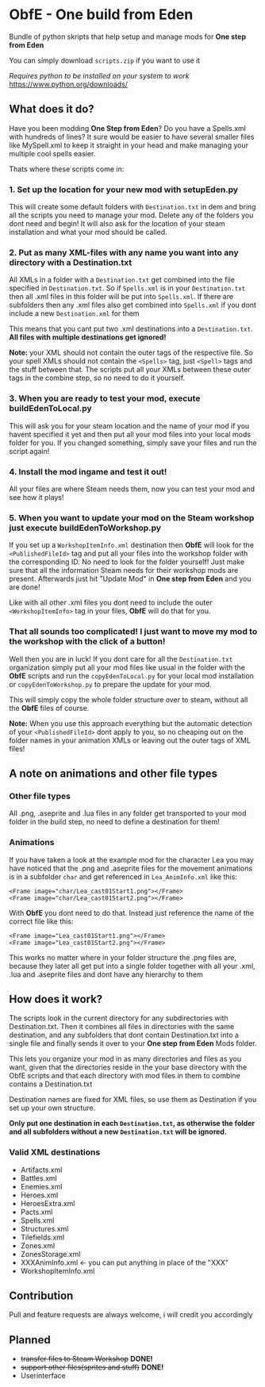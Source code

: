 # ObfE - One build from Eden
Bundle of python skripts that help setup and manage mods for **One step from Eden**

You can simply download `scripts.zip` if you want to use it

_Requires python to be installed on your system to work_
https://www.python.org/downloads/

## What does it do?
Have you been modding **One Step from Eden**? Do you have a Spells.xml with hundreds of lines?
It sure would be easier to have several smaller files like MySpell.xml to keep it straight in your head
and make managing your multiple cool spells easier.

Thats where these scripts come in:
### 1. Set up the location for your new mod with setupEden.py
This will create some default folders with `Destination.txt` in dem and bring all the 
scripts you need to manage your mod. Delete any of the folders you dont need and begin!
It will also ask for the location of your steam installation and what your mod should be called.

### 2. Put as many XML-files with any name you want into any directory with a Destination.txt
All XMLs in a folder with a `Destination.txt` get combined into the file specified in `Destination.txt`.
So if `Spells.xml` is in your `Destination.txt` then all .xml files in this folder will be put into `Spells.xml`.
If there are subfolders then any .xml files also get combined into `Spells.xml` if you dont include a new `Destination.xml` for them

This means that you cant put two .xml destinations into a `Destination.txt`. **All files with multiple destinations get ignored!**


**Note:** your XML should not contain the outer tags of the respective file. So your spell XMLs should not 
contain the `<Spells>` tag, just `<Spell>` tags and the stuff between that. The scripts put all your XMLs between these outer
tags in the combine step, so no need to do it yourself.

### 3. When you are ready to test your mod, execute buildEdenToLocal.py
This will ask you for your steam location and the name of your mod if you havent specified it yet and then put all
your mod files into your local mods folder for you. If you changed something, simply save your files and run the script 
again!

### 4. Install the mod ingame and test it out!
All your files are where Steam needs them, now you can test your mod and see how it plays!

### 5. When you want to update your mod on the Steam workshop just execute buildEdenToWorkshop.py
If you set up a `WorkshopItemInfo.xml` destination then **ObfE** will look for the `<PublishedFileId>` tag and put 
all your files into the workshop folder with the corresponding ID. No need to look for the folder yourself! Just make
sure that all the information Steam needs for their workshop mods are present. Afterwards just hit "Update Mod" in **One step from Eden** and you are done!

Like with all other .xml files you dont need
to include the outer `<WorkshopItemInfo>` tag in your files, **ObfE** will do that for you.

### That all sounds too complicated! I just want to move my mod to the workshop with the click of a button!
Well then you are in luck! If you dont care for all the `Destination.txt` organization simply put all your mod files like usual 
in the folder with the **ObfE** scripts and run the `copyEdenToLocal.py` for your local mod installation or `copyEdenToWorkshop.py`
to prepare the update for your mod. 

This will simply copy the whole folder structure over to steam,
 without all the **ObfE** files of course. 
 
 **Note:** When you use this approach everything but the automatic detection of your `<PublishedFileId>` dont apply to you, 
 so no cheaping out on the folder names in your animation XMLs or leaving out the outer tags of XML files! 

## A note on animations and other file types

### Other file types
All .png, .aseprite and .lua files in any folder get transported to your mod folder in the build step, 
no need to define a destination for them!

### Animations
If you have taken a look at the example mod for the character Lea you may have noticed that the .png and .aseprite
files for the movement animations is in a subfolder `char` and get referenced in `Lea_AnimInfo.xml` like this:

```
<Frame image="char/Lea_cast01Start1.png"></Frame>
<Frame image="char/Lea_cast01Start2.png"></Frame>
```
With **ObfE** you dont need to do that. Instead just reference the name of the correct file like this:
```
<Frame image="Lea_cast01Start1.png"></Frame>
<Frame image="Lea_cast01Start2.png"></Frame>
```
This works no matter where in your folder structure the .png files are, because they later all get put into a single folder together with 
all your .xml, .lua and .aseprite files and dont have any hierarchy to them


## How does it work?
The scripts look in the current directory for any subdirectories with Destination.txt.
Then it combines all files in directories with the same destination, and any subfolders 
that dont contain Destination.txt into a single file and finally sends
 it over to your **One step from Eden** Mods folder.

This lets you organize your mod in as many directories and files as you want, given that the 
directories reside in the your base directory with the ObfE scripts and that each directory with mod files in them 
to combine contains a Destination.txt

Destination names are fixed for XML files, so use them as Destination if you set up your own structure.

**Only put one destination in each `Destination.txt`, as otherwise the folder and all subfolders without a new `Destination.txt`
will be ignored.**

### Valid XML destinations
- Artifacts.xml
- Battles.xml
- Enemies.xml
- Heroes.xml
- HeroesExtra.xml
- Pacts.xml
- Spells.xml
- Structures.xml
- Tilefields.xml
- Zones.xml
- ZonesStorage.xml
- XXXAnimInfo.xml       <- you can put anything in place of the "XXX"
- WorkshopItemInfo.xml
## Contribution
Pull and feature requests are always welcome, i will credit you accordingly

## Planned
- ~~transfer files to Steam Workshop~~ **DONE!**
- ~~support other files(sprites and stuff)~~ **DONE!**
- Userinterface
  
